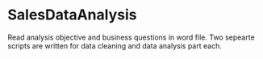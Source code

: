 # SalesDataAnalysis

Read analysis objective and business questions in word file. Two sepearte scripts are written for data cleaning and data analysis part each.
